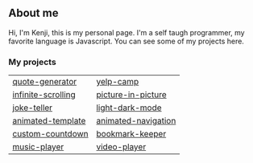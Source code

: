 ## About me

Hi, I'm Kenji, this is my personal page. I'm a self taugh programmer, my favorite language is Javascript. You can see some of my projects here.

### My projects
|   |   |
------------ | ------------- 
[quote-generator](./quote-generator/) | [yelp-camp](https://stark-springs-41502.herokuapp.com/) 
[infinite-scrolling](./infinite-scrolling) | [picture-in-picture](./picture-in-picture) 
[joke-teller](./joke-teller) | [light-dark-mode](./light-dark-mode)
[animated-template](./animated-template) | [animated-navigation](./animated-navigation) 
[custom-countdown](./custom-countdown) | [bookmark-keeper](./book-keeper)
[music-player](./music-player) | [video-player](./video-player)
